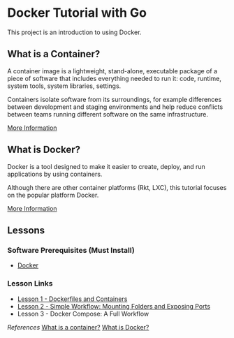 # Docker Tutorial with Go
This project is an introduction to using Docker. 


## What is a Container?
A container image is a lightweight, stand-alone, executable package of a piece of software that includes everything needed to run it: code, runtime, system tools, system libraries, settings.

Containers isolate software from its surroundings, for example differences between development and staging environments and help reduce conflicts between teams running different software on the same infrastructure.

[More Information](https://www.docker.com/what-container)

## What is Docker?
Docker is a tool designed to make it easier to create, deploy, and run applications by using containers. 

Although there are other container platforms (Rkt, LXC), this tutorial focuses on the popular platform Docker.

[More Information](https://opensource.com/resources/what-docker)


## Lessons

### Software Prerequisites (Must Install)
 - [Docker](https://docs.docker.com/install/)

### Lesson Links
 - [Lesson 1 - Dockerfiles and Containers](https://github.com/dgallegos/docker-tutorial/blob/lessons/lesson-1/lessons/lesson-1.md)
 - [Lesson 2 - Simple Workflow: Mounting Folders and Exposing Ports](https://github.com/dgallegos/docker-tutorial/blob/lessons/lesson-2/lessons/lesson-2.md)
 - Lesson 3 - Docker Compose: A Full Workflow 


*References*
[What is a container?](https://www.docker.com/what-container)
[What is Docker?](https://opensource.com/resources/what-docker)

